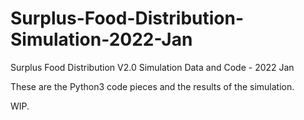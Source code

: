 # Surplus-Food-Distribution-Simulation-2022-Jan

Surplus Food Distribution V2.0 Simulation Data and Code - 2022 Jan 

These are the Python3 code pieces and the results of the simulation.

WIP.
